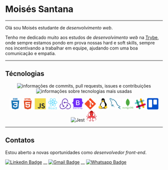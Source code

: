 # Moisés Santana

<hr>

Olá sou Moisés estudante de <em>desenvolvimento web</em>.

Tenho me dedicado muito aos estudos de <em>desenvolvimento web</em> na <a href="https://www.betrybe.com" target="_blank">Trybe</a>, onde sempre estamos pondo em prova nossas hard e soft skills, sempre nos incentivando a trabalhar em equipe, ajudando com uma boa comunicação e empatia.

<hr>

## Técnologias

<p align="center">
  <img src="https://github-readme-stats.vercel.app/api?username=MoisesSantana&hide=stars&show_icons=true&theme=gotham&line_height=32" alt="informações de commits, pull requests, issues e contribuições" />
  <img src="https://github-readme-stats.vercel.app/api/top-langs/?username=MoisesSantana&count_private=true&theme=gotham" alt="informações sobre tecnologias mais usadas" />
</p>

<p align="center">
  <img src="https://raw.githubusercontent.com/devicons/devicon/master/icons/css3/css3-plain-wordmark.svg" alt="css3" width="36" height="36" /> 
  <img src="https://raw.githubusercontent.com/devicons/devicon/master/icons/html5/html5-plain-wordmark.svg" alt="html5" width="36" height="36" />
  <img src="https://raw.githubusercontent.com/devicons/devicon/master/icons/javascript/javascript-original.svg" alt="javascript" width="36" height="36" />
  <img src="https://raw.githubusercontent.com/devicons/devicon/master/icons/react/react-original-wordmark.svg" alt="react" width="36" height="36" />
  <img src="https://raw.githubusercontent.com/devicons/devicon/master/icons/redux/redux-original.svg" alt="redux" width="36" height="36" />
  <img src="https://raw.githubusercontent.com/devicons/devicon/master/icons/bootstrap/bootstrap-plain-wordmark.svg" alt="bootstrap" width="36" height="36" />
  <img src="https://raw.githubusercontent.com/devicons/devicon/master/icons/git/git-original.svg" alt="git" width="36" height="36" />
  <img src="https://raw.githubusercontent.com/devicons/devicon/master/icons/linux/linux-original.svg" alt="linux" width="36" height="36" />
  <img src="https://raw.githubusercontent.com/devicons/devicon/master/icons/mysql/mysql-original.svg" alt="MySQL" width="36" height="36" />
  <img src="https://raw.githubusercontent.com/devicons/devicon/master/icons/mongodb/mongodb-plain-wordmark.svg" alt="MongoDB" width="36" height="36" />
  <img src="https://raw.githubusercontent.com/devicons/devicon/master/icons/slack/slack-original.svg" alt="slack" width="36" height="36" />
  <img src="https://raw.githubusercontent.com/devicons/devicon/master/icons/trello/trello-plain.svg" alt="trello" width="36" height="36" />
  <img src="https://jestjs.io/img/jest.png" alt="Jest" width="36" height="36" />
  <img src="https://raw.githubusercontent.com/testing-library/dom-testing-library/master/other/octopus.png" alt="React-testing-library" width="36" height="36" />
</p>

<hr>

## Contatos

Estou aberto a novas oportunidades como <em>desenvolvedor front-end</em>.

[![Linkedin Badge](https://img.shields.io/badge/-MoisesSantana-1e66b4?style=flat-square&logo=Linkedin&logoColor=white&link=https://www.linkedin.com/in/moises-santana/)](https://www.linkedin.com/in/moises-santana/) 
__
[![Gmail Badge](https://img.shields.io/badge/-moisaant@gmail.com-c14438?style=flat-square&logo=Gmail&logoColor=white&link=mailto:moisaant@gmail.com)](mailto:moisaant@gmail.com)
__
[![Whatsapp Badge](https://img.shields.io/badge/-Whatsapp-00d446?style=flat-square&logo=Whatsapp&logoColor=white&link=https://api.whatsapp.com/send?phone=5521990837905)](https://api.whatsapp.com/send?phone=5521990837905)
